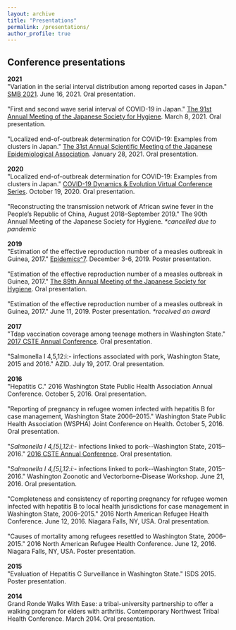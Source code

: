 ```yaml
---
layout: archive
title: "Presentations"
permalink: /presentations/
author_profile: true
---
```



## Conference presentations ##
**2021**<br>
"Variation in the serial interval distribution among reported cases in Japan." [SMB 2021](http://schedule.smb2021.org/). June 16, 2021. Oral presentation.
<br><br>
"First and second wave serial interval of COVID-19 in Japan." [The 91st Annual Meeting of the Japanese Society for Hygiene](https://pcojapan.jp/jsh91/). March 8, 2021. Oral presentation.
<br><br>
"Localized end-of-outbreak determination for COVID-19: Examples from clusters in Japan." [The 31st Annual Scientific Meeting of the Japanese Epidemiological Association](https://jea31.com/). January 28, 2021. Oral presentation.
<br><br>
**2020**<br>
"Localized end-of-outbreak determination for COVID-19: Examples from clusters in Japan." [COVID-19 Dynamics & Evolution Virtual Conference Series](https://cpd.ucsd.edu/covid19/101920.html). October 19, 2020. Oral presentation.
<br><br>
"Reconstructing the transmission network of African swine fever in the People’s Republic of China, August 2018–September 2019." The 90th Annual Meeting of the Japanese Society for Hygiene. *\*cancelled due to pandemic*
<br><br>
**2019**<br>
"Estimation of the effective reproduction number of a measles outbreak in Guinea, 2017." [Epidemics^7](https://www.elsevier.com/events/conferences/international-conference-on-infectious-disease-dynamics/about/previous-epidemics-conferences). December 3-6, 2019. Poster presentation.
<br><br>
"Estimation of the effective reproduction number of a measles outbreak in Guinea, 2017." [The 89th Annual Meeting of the Japanese Society for Hygiene](http://www.nihon-eisei.org/annualmeeting/89/). Oral presentation.
<br><br>
"Estimation of the effective reproduction number of a measles outbreak in Guinea, 2017." June 11, 2019. Poster presentation. *\*received an award*
<br><br>
**2017**<br>
"Tdap vaccination coverage among teenage mothers in Washington State." [2017 CSTE Annual Conference](https://cste.confex.com/cste/2017/webprogram/start.html). Oral presentation.
<br><br>
"Salmonella I 4,5,12:i:- infections associated with pork, Washington State, 2015 and 2016." AZID. July 19, 2017. Oral presentation.
<br><br>
**2016**<br>
"Hepatitis C." 2016 Washington State Public Health Association Annual Conference. October 5, 2016. Oral presentation.
<br><br>
"Reporting of pregnancy in refugee women infected with hepatitis B for case management, Washington State 2006–2015." Washington State Public Health Association (WSPHA) Joint Conference on Health. October 5, 2016. Oral presentation.
<br><br>
"*Salmonella I 4,[5],12:i:-* infections linked to pork--Washington State, 2015–2016." [2016 CSTE Annual Conference](https://cste.confex.com/cste/2016/webprogram/start.html). Oral presentation.
<br><br>
"*Salmonella I 4,[5],12:i:-* infections linked to pork--Washington State, 2015–2016." Washington Zoonotic and Vectorborne-Disease Workshop. June 21, 2016. Oral presentation.
<br><br>
"Completeness and consistency of reporting pregnancy for refugee women infected with hepatitis B to local health jurisdictions for case management in Washington State, 2006–2015." 2016 North American Refugee Health Conference. June 12, 2016. Niagara Falls, NY, USA. Oral presentation.
<br><br>
"Causes of mortality among refugees resettled to Washington State, 2006–2015." 2016 North American Refugee Health Conference. June 12, 2016. Niagara Falls, NY, USA. Poster presentation.
<br><br>
**2015**<br>
"Evaluation of Hepatitis C Surveillance in Washington State." ISDS 2015. Poster presentation.
<br><br>
**2014**<br>
Grand Ronde Walks With Ease: a tribal-university partnership to offer a walking program for elders with arthritis. Contemporary Northwest Tribal Health Conference. March 2014. Oral presentation.
<br>
